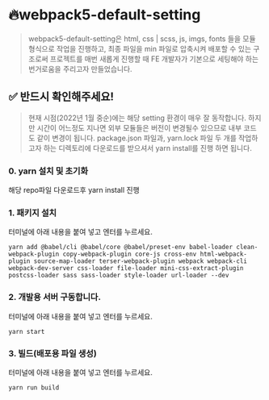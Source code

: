 # 🔥webpack5-default-setting

>webpack5-default-setting은
>html, css | scss, js, imgs, fonts 들을 모듈 형식으로 작업을 진행하고, 
>최종 파일을 min 파일로 압축시켜 배포할 수 있는 구조로써 프로젝트를 매번 새롭게 진행할 때 
>FE 개발자가 기본으로 세팅해야 하는 번거로움을 주리고자 만들었습니다.

## ✅ 반드시 확인해주세요!
>현재 시점(2022년 1월 중순)에는 해당 setting 환경이 매우 잘 동작합니다.
>하지만 시간이 어느정도 지나면 외부 모듈들은 버전이 변경될수 있으므로 내부 코드도 같이 변경이 됩니다.
>package.json 파일과, yarn.lock 파일 두 개를 작업하고자 하는 디렉토리에 다운로드를 받으셔서 yarn install를 진행 하면 됩니다.


### 0. yarn 설치 및 초기화
해당 repo파일 다운로드후 yarn install 진행

### 1. 패키지 설치
터미널에 아래 내용을 붙여 넣고 엔터를 누르세요.
```
yarn add @babel/cli @babel/core @babel/preset-env babel-loader clean-webpack-plugin copy-webpack-plugin core-js cross-env html-webpack-plugin source-map-loader terser-webpack-plugin webpack webpack-cli webpack-dev-server css-loader file-loader mini-css-extract-plugin postcss-loader sass sass-loader style-loader url-loader --dev
```

### 2. 개발용 서버 구동합니다.
터미널에 아래 내용을 붙여 넣고 엔터를 누르세요.
```
yarn start
```

### 3. 빌드(배포용 파일 생성)
터미널에 아래 내용을 붙여 넣고 엔터를 누르세요.
```
yarn run build
```
